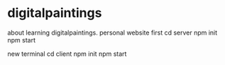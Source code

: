 # digitalpaintings
about learning digitalpaintings. personal website
first
cd server
npm init
npm start

new terminal
cd client
npm init
npm start

